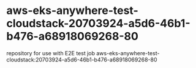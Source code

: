# aws-eks-anywhere-test-cloudstack-20703924-a5d6-46b1-b476-a68918069268-80
repository for use with E2E test job aws-eks-anywhere-test-cloudstack:20703924-a5d6-46b1-b476-a68918069268-80
